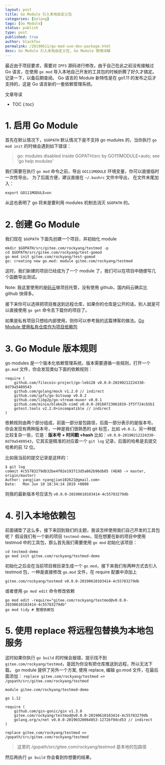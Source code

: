 ```yaml
---
layout: post
title: Go Module 引入本地自定义包
categories: [Golang]
tags: [Go Module]
status: publish
type: post
published: true
author: blackfox
permalink: /20190611/go-mod-use-dev-package.html
desc: Go Module 引入本地自定义包, Go Module 使用详解
--- 
```


最近由于项目要求，需要对 `IPFS` 源码进行修改，由于自己在此之前没有接触过 Go 语言，在使用 `go mod` 导入本地自己开发的工具包的时候折腾了好久才搞定。
记录一下，以备后期查阅。
Go 语言的 Module 新特性是在 go1.11 的发布之后才支持的，这是 Go 语言新的一套依赖管理系统。

文章导读
* TOC
{:toc}

# 1. 启用 Go Module
首先在默认情况下，`$GOPATH` 默认情况下是不支持 go mudules 的，当你执行 `go mod init` 的时候会遇到如下错误：

> go: modules disabled inside GOPATH/src by GO111MODULE=auto; see 'go help modules'

我们需要在执行 `go mod` 命令之前，导出 `GO111MODULE` 环境变量，你可以直接临时一次性导出，
为了后面方便，建议直接在 `~/.bashrc` 文件中导出， 在文件末尾加入：

```shell
export GO111MODULE=on
```
从这也表明了 go 将来是要利用 modules 机制去消灭 `$GOPATH` 的。

# 2. 创建 Go Module

我们现在 `$GOPATH` 下面先创建一个项目，并初始化 module 

```shell
mkdir $GOPATH/src/gitee.com/rockyang/testmod -p
cd $GOPATH/src/gitee.com/rockyang/test-gomod
go mod init gitee.com/rockyang/test-gomod
go: creating new go.mod: module gitee.com/rockyang/testmod
```
这时，我们新建的项目已经成为了一个 module 了，我们可以在项目中随便写几个函数导出测试。

Note: 我这里使用的是[码云](https://gitee.com/)做项目托管，没有使用 github，国内码云确实比 github 快得多。

接下来你可以选择把项目推送到远程仓库，如果你的仓库是公开的话，别人就是可以直接使用 `go get` 命令去下载你的项目了。

如果是私有项目只想给内部使用，则你可以参考我的这篇博客的做法。[Go Module 使用私有仓库作为项目依赖包](/21090611/go-mod-use-private-package.html)

# 3. Go Module 版本规则

go modules 是一个版本化依赖管理系统，版本需要遵循一些规则，打开一个 `go.mod` 文件，你会发现类似下面的依赖规则：

```shell
require (
	github.com/filecoin-project/go-leb128 v0.0.0-20190212224330-8d79a5489543
	github.com/golang/mock v1.2.0 // indirect
	github.com/ipfs/go-bitswap v0.0.2
	github.com/libp2p/go-stream-muxer v0.0.1
	github.com/minio/blake2b-simd v0.0.0-20160723061019-3f5f724cb5b1
	gotest.tools v2.2.0+incompatible // indirect
)
```
依赖规则由两个部分组成，前面一部分是包路径，后面一部分表示的是版本号。
你会发现有两种版本号，一种是我们很熟悉的 git 标签，比如 `v0.0.2`，另一种就比较复杂一些，它是：**版本号 + 时间戳 +hash**
比如：`v0.0.0-20190212224330-8d79a5489543`，它其实是精准的对应着一个 `git log` 记录，后面的哈希是去提交哈希的前 12 位。

比如我当前的提交记录是这样的：

```shell
$ git log 
commit 4c55783279db32be4f02e193713d5a862b96db85 (HEAD -> master, origin/master)
Author: yangjian <yangjian102621@gmail.com>
Date:   Mon Jun 10 18:34:14 2019 +0800
```
则我的最新版本号应该为 `v0.0.0-20190610103414-4c55783279db`

# 4. 引入本地依赖包

前面铺垫了这么多，接下来回到我们的主题，我该怎样使用我们自己开发的工具包呢？ 假设我们有一个新的项目 `testmod-demo`，现在想要在新的项目中使用
testmod 中的工具包，那么首先我们需要使用 `go mod` 初始化该项目：

```shell 
cd testmod-demo
go mod init gitee.com/rockyang/testmod-demo
```
初始化之后会在当前项目根目录生成一个 `go.mod`，接下来我们有两种方式去引入 testmod 包，一种是直接修改 `go.mod` 文件，在 require 配置中添加上

```shell
gitee.com/rockyang/testmod v0.0.0-20190610103414-4c55783279db
```

或者使用 `go mod edit` 命令修改依赖

```shell
go mod edit -require="gitee.com/rockyang/testmod@v0.0.0-20190610103414-4c55783279db"
go mod tidy # 整理依赖包
```

# 5. 使用 replace 将远程包替换为本地包服务

这时如果你执行 `go build` 的时候会报错，提示找不到 `gitee.com/rockyang/testmod`，是因为你没有把仓库推送到远程，所以无法下载。
go module 提供了另外一个方案, 使用 replace, 编辑 go.mod 文件，在最后面添加：
`replace gitee.com/rockyang/testmod => /gopath/src/gitee.com/rockyang/testmod`

```shell
module gitee.com/rockyang/testmod-demo

go 1.12

require (
    github.com/gin-gonic/gin v1.3.0
	gitee.com/rockyang/testmod@v0.0.0-20190610103414-4c55783279db
    golang.org/x/net v0.0.0-20190320064053-1272bf9dcd53 // indirect
)

replace gitee.com/rockyang/testmod => /gopath/src/gitee.com/rockyang/testmod
```

> 这里的 /gopath/src/gitee.com/rockyang/testmod 是本地的包路径

然后再执行 `go build` 你会看到你想要的结果。






